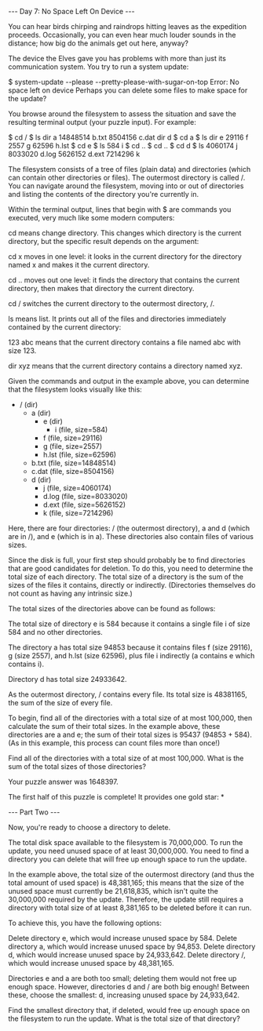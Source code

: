 --- Day 7: No Space Left On Device ---

You can hear birds chirping and raindrops hitting leaves 
as the expedition proceeds. 
Occasionally, 
you can even hear much louder sounds in the distance; 
how big do the animals get out here, anyway?

The device the Elves gave you has problems with more 
than just its communication system. 
You try to run a system update:

$ system-update --please --pretty-please-with-sugar-on-top
Error: No space left on device
Perhaps you can delete some files to make space for the update?

You browse around the filesystem 
to assess the situation 
and save the resulting terminal output 
(your puzzle input). 
For example:

$ cd /
$ ls
dir a
14848514 b.txt
8504156 c.dat
dir d
$ cd a
$ ls
dir e
29116 f
2557 g
62596 h.lst
$ cd e
$ ls
584 i
$ cd ..
$ cd ..
$ cd d
$ ls
4060174 j
8033020 d.log
5626152 d.ext
7214296 k

The filesystem consists of a tree of files (plain data) 
and directories (which can contain other directories or files). 
The outermost directory is called /. 
You can navigate around the filesystem, 
moving into or out of directories 
and listing the contents of the directory you're currently in.

Within the terminal output, 
lines that begin with $ are commands you executed, 
very much like some modern computers:

cd means change directory. 
This changes which directory is the current directory, 
but the specific result depends on the argument:

cd x moves in one level: 
it looks in the current directory 
for the directory named x 
and makes it the current directory.

cd .. moves out one level: 
it finds the directory that contains the current directory, 
then makes that directory the current directory.

cd / switches the current directory to the outermost directory, /.

ls means list. 
It prints out all of the files 
and directories immediately contained by the current directory:

123 abc means that the current directory contains a file named abc with size 123.

dir xyz means that the current directory 
contains a directory named xyz.

Given the commands and output in the example above, 
you can determine that the filesystem looks visually like this:

- / (dir)
  - a (dir)
    - e (dir)
      - i (file, size=584)
    - f (file, size=29116)
    - g (file, size=2557)
    - h.lst (file, size=62596)
  - b.txt (file, size=14848514)
  - c.dat (file, size=8504156)
  - d (dir)
    - j (file, size=4060174)
    - d.log (file, size=8033020)
    - d.ext (file, size=5626152)
    - k (file, size=7214296)

Here, there are four directories: / (the outermost directory),
a and d (which are in /),
and e (which is in a).
These directories also contain files of various sizes.

Since the disk is full, 
your first step should probably be to find directories 
that are good candidates for deletion. 
To do this, 
you need to determine the total size of each directory. 
The total size of a directory is 
the sum of the sizes of the files it contains, 
directly or indirectly. 
(Directories themselves do not count as having any intrinsic size.)

The total sizes of the directories above can be found as follows:

The total size of directory e is 584 
because it contains a single file i of size 584 
and no other directories.

The directory a has total size 94853 
because it contains files 
f (size 29116), 
g (size 2557), 
and h.lst (size 62596), 
plus file i indirectly (a contains e which contains i).

Directory d has total size 24933642.

As the outermost directory, 
/ contains every file. 
Its total size is 48381165, 
the sum of the size of every file.

To begin, 
find all of the directories with a total size of at most 100,000, 
then calculate the sum of their total sizes. 
In the example above, 
these directories are a and e; 
the sum of their total sizes is 95437 (94853 + 584). 
(As in this example, this process can count files more than once!)

Find all of the directories with a total size of at most 100,000. 
What is the sum of the total sizes of those directories?

Your puzzle answer was 1648397.

The first half of this puzzle is complete! 
It provides one gold star: *


--- Part Two ---

Now, you're ready to choose a directory to delete.

The total disk space available to the filesystem is 70,000,000. 
To run the update, you need unused space of at least 30,000,000. 
You need to find a directory you can delete 
that will free up enough space to run the update.

In the example above, 
the total size of the outermost directory 
(and thus the total amount of used space) 
is 48,381,165; 
this means that the size of the unused space 
must currently be 21,618,835, 
which isn't quite the 30,000,000 required by the update. 
Therefore, 
the update still requires 
a directory with total size 
of at least 8,381,165 
to be deleted before it can run.

To achieve this, you have the following options:

Delete directory e, which would increase unused space by 584.
Delete directory a, which would increase unused space by 94,853.
Delete directory d, which would increase unused space by 24,933,642.
Delete directory /, which would increase unused space by 48,381,165.

Directories e and a are both too small; 
deleting them would not free up enough space. 
However, directories d and / are both big enough! 
Between these, 
choose the smallest: d, 
increasing unused space by 24,933,642.

Find the smallest directory that, if deleted, 
would free up enough space on the filesystem to run the update. 
What is the total size of that directory?


